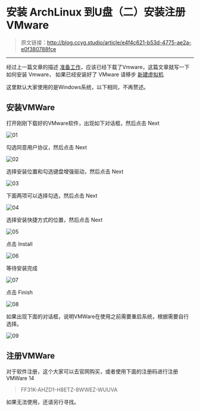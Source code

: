 # 安装 ArchLinux 到U盘（二）安装注册VMware

[annotation]: <id> (e4f4c621-b53d-4775-ae2a-e0f380788fce)
[annotation]: <create_time> (2018-01-14 18:06:00)
[annotation]: <category> (计算机技术)
[annotation]: <tags> (操作系统|Linux)
[annotation]: <status> (public)
[annotation]: <topic> (安装 ArchLinux 到U盘)
[annotation]: <index> (2)
[annotation]: <comments> (true)

> 原文链接：<http://blog.ccyg.studio/article/e4f4c621-b53d-4775-ae2a-e0f380788fce>

---


经过上一篇文章的描述 [准备工作](./55ffae4e-64e2-4b8e-bb9d-3ae759b3e223)，应该已经下载了Vmware，这篇文章就写一下如何安装 Vmware， 如果已经安装好了 VMware 请移步 [新建虚拟机](./206f744b-1d67-4afa-b25b-76d66c78e95f)

这里默认大家使用的是Windows系统，以下相同，不再赘述。

## 安装VMWare

打开刚刚下载好的VMware软件，出现如下对话框，然后点击 Next

![01](images/install_archlinux_to_usb_2_1.png)

勾选同意用户协议，然后点击 Next

![02](images/install_archlinux_to_usb_2_2.png)

选择安装位置和勾选键盘增强驱动，然后点击 Next

![03](images/install_archlinux_to_usb_2_3.png)

下面两项可以选择勾选，然后点击 Next

![04](images/install_archlinux_to_usb_2_4.png)

选择安装快捷方式的位置，然后点击 Next

![05](images/install_archlinux_to_usb_2_5.png)

点击 Install

![06](images/install_archlinux_to_usb_2_6.png)

等待安装完成

![07](images/install_archlinux_to_usb_2_7.png)

点击 Finish

![08](images/install_archlinux_to_usb_2_8.png)

如果出现下面的对话框，说明VMWare在使用之前需要重启系统，根据需要自行选择。

![09](images/install_archlinux_to_usb_2_9.png)

## 注册VMWare

对于软件注册，这个大家可以去官网购买，或者使用下面的注册码进行注册 VMWare 14

>FF31K-AHZD1-H8ETZ-8WWEZ-WUUVA

如果无法使用，还请另行寻找。
